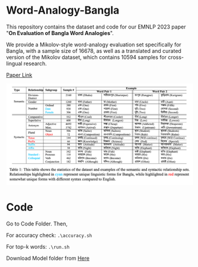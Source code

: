 # Word-Analogy-Bangla
This repository contains the dataset and code for our EMNLP 2023 paper "**On Evaluation of Bangla Word Analogies**".

We provide a Mikolov-style word-analogy evaluation set specifically for Bangla, with a sample size of 16678, as well as a translated and curated version of the Mikolov dataset, which contains 10594 samples for cross-lingual research.

[Paper Link](https://arxiv.org/pdf/2304.04613.pdf)


![Data](https://github.com/Mousumi44/Word-Analogy-Bangla/blob/main/utils/data.png)


# Code
Go to Code Folder. Then,

For accuracy check: ```.\accuracy.sh```

For top-k words: ```.\run.sh```

Download Model folder from [Here](https://auburn.box.com/s/6h4yvz4bhu7ide3l91oajtmrhk9p9f5s)